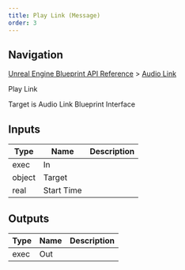 ```yaml
---
title: Play Link (Message)
order: 3
---
```

## Navigation

[Unreal Engine Blueprint API Reference](https://dev.epicgames.com/documentation/en-us/unreal-engine/BlueprintAPI) > [Audio Link](https://dev.epicgames.com/documentation/en-us/unreal-engine/BlueprintAPI/AudioLink)

Play Link

Target is Audio Link Blueprint Interface

## Inputs

| Type | Name | Description |
| --- | --- | --- |
| exec | In |  |
| object | Target |  |
| real | Start Time |  |

## Outputs

| Type | Name | Description |
| --- | --- | --- |
| exec | Out |  |
